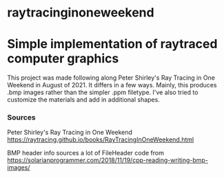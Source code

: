 # raytracinginoneweekend
# Simple implementation of raytraced computer graphics

This project was made following along Peter Shirley's Ray Tracing in One Weekend in August of 2021. It differs in a few ways. Mainly, this produces .bmp images rather than the simpler .ppm filetype. I've also tried to customize the materials and add in additional shapes.


### Sources

Peter Shirley's Ray Tracing in One Weekend https://raytracing.github.io/books/RayTracingInOneWeekend.html

BMP header info sources a lot of FileHeader code from https://solarianprogrammer.com/2018/11/19/cpp-reading-writing-bmp-images/

